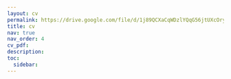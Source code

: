 ```yaml
---
layout: cv
permalink: https://drive.google.com/file/d/1j89QCXaCqWDzlYQqG56jtUXcOryKwlxI/view?usp=drive_link
title: cv
nav: true
nav_order: 4
cv_pdf: 
description:
toc:
  sidebar:
---
```

